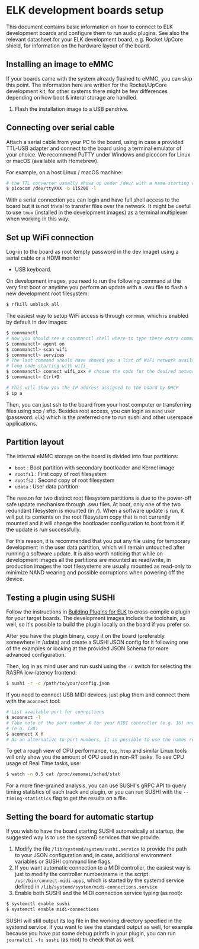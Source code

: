 # ELK development boards setup

This document contains basic information on how to connect to ELK development boards and configure
them to run audio plugins. See also the relevant datasheet for your ELK development board, e.g.
Rocket UpCore shield, for information on the hardware layout of the board.

## Installing an image to eMMC

If your boards came with the system already flashed to eMMC, you can skip this point. The
information here are written for the Rocket/UpCore development kit, for other systems there might be
few differences depending on how boot & interal storage are handled.

  1. Flash the installation image to a USB pendrive.

## Connecting over serial cable

Attach a serial cable from your PC to the board, using in case a provided TTL-USB adapter and
connect to the board using a terminal emulator of your choice. We recommend PuTTY under Windows and
picocom for Linux or macOS (available with Homebrew).

For example, on a host Linux / macOS machine:
```bash
# the TTL converter usually shows up under /dev/ with a name starting with tty
$ picocom /dev/ttyXXX -b 115200 -l
```

With a serial connection you can login and have full shell access to the board but it is not trivial
to transfer files over the network. It might be useful to use `tmux` (installed in the development
images) as a terminal multiplexer when working in this way.

## Set up WiFi connection

Log-in to the board as root (empty password in the dev image) using a serial cable or a HDMI monitor
+ USB keyboard.

On development images, you need to run the following command at the very first boot or anytime you
perform an update with a .swu file to flash a new development root filesystem:

```bash
$ rfkill unblock all
```

The easiest way to setup WiFi access is through `connman`, which is enabled by default in dev
images:

```bash
$ connmanctl
# Now you should see a connmanctl shell where to type these extra commands:
$ connmanctl> agent on
$ connmanctl> scan wifi
$ connmanctl> services
# The last command should have showed you a list of WiFi network available with their SSID and a
# long code starting with wifi_
$ connmanctl> connect wifi_xxx # choose the code for the desired network. You can tab-complete. 
$ connmanctl> Ctrl+D

# This will show you the IP address assigned to the board by DHCP
$ ip a
```

Then, you can just ssh to the board from your host computer or transferring files using scp / sftp.
Besides root access, you can login as `mind` user (password: `elk`) which is the preferred one to
run sushi and other userspace applications.

## Partition layout

The internal eMMC storage on the board is divided into four partitions:

  * `boot`    : Boot partition with secondary bootloader and Kernel image
  * `rootfs1` : First copy of root filesystem
  * `rootfs2` : Second copy of root filesystem
  * `udata`   : User data partition

The reason for two distinct root filesystem partitions is due to the power-off safe update mechanism
through .swu files. At boot, only one of the two redundant filesystem is mounted (in `/`). When a
software update is run, it will put its contents on the root filesystem copy that is not currently
mounted and it will change the bootloader configuration to boot from it if the update is run
successfully. 

For this reason, it is recommended that you put any file using for temporary development in the user
data partition, which will remain untouched after running a software update. It is also worth
noticing that while on development images all the partitions are mounted as read/write, in
production images the root filesystems are usually mounted as read-only to minimize NAND wearing and
possible corruptions when powering off the device.

## Testing a plugin using SUSHI

Follow the instructions in [Building Plugins for ELK](building_plugins_for_elk.md) to cross-compile a plugin for your target
boards. The development images include the toolchain, as well, so it's possible to build the plugin
locally on the board if you prefer so.

After you have the plugin binary, copy it on the board (preferably somewhere in /udata) and create a
SUSHI JSON config for it following one of the examples or looking at the provided JSON Schema for
more advanced configuration.

Then, log in as mind user and run sushi using the `-r` switch for selecting the RASPA low-latency
frontend:

```bash
$ sushi -r -c /path/to/your/config.json
```

If you need to connect USB MIDI devices, just plug them and connect them with the `aconnect` tool:

```bash
# List available port for connections
$ aconnect -l
# Take note of the port number X for your MIDI controller (e.g. 16) and the one Y assigned to Sushi
# (e.g. 128)
$ aconnect X Y
# As an alternative to port numbers, it is possible to use the names reported by aconnect -l
```

To get a rough view of CPU performance, `top`, `htop` and similar Linux tools will only show you
the amount of CPU used in non-RT tasks. To see CPU usage of Real Time tasks, use:

```bash
$ watch -n 0.5 cat /proc/xenomai/sched/stat
```

For a more fine-grained analysis, you can use SUSHI's gRPC API to query timing statistics of each
track and plugin, or you can run SUSHI with the `--timing-statistics` flag to get the results on
a file.

## Setting the board for automatic startup

If you wish to have the board starting SUSHI automatically at startup, the suggested way is to use
the systemD services that we provide.

  1. Modify the file `/lib/systemd/system/sushi.service` to provide the path to your JSON configuration
and, in case, additional environment variables or SUSHI command line flags.
  2. If you want automatic connection to a MIDI controller, the easiest way is just to modify the
controller number/name in the script `/usr/bin/connect-midi-apps`, which is started by the systemd
service defined in `/lib/systemd/system/midi-connections.service`
  3. Enable both SUSHI and the MIDI connection service typing (as root):

```bash
$ systemctl enable sushi
$ systemctl enable midi-connections
```

SUSHI will still output its log file in the working directory specified in the systemd service. If
you want to see the standard output as well, for example because you have put some debug printfs in
your plugin, you can run `journalctl -fu sushi` (as root) to check that as well.

